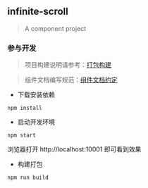 ## infinite-scroll

> A component project

### 参与开发

> 项目构建说明请参考：[打包构建](https://gitlab.gridsum.com/frontend/gs-ui/elf/wikis/home)

> 组件文档编写规范：[组件文档约定](http://gs-ui.gridsum.com/#/zh-CN/component/docs-guide)

* 下载安装依赖

```shell
npm install
```

* 启动开发环境

```shell
npm start
```

浏览器打开 http://localhost:10001 即可看到效果

* 构建打包

```shell
npm run build
```


